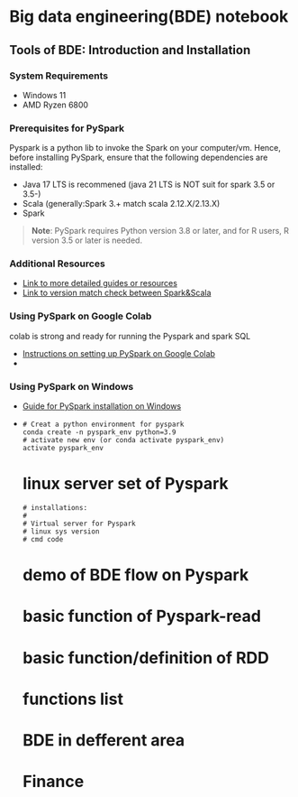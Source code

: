 # Big data engineering(BDE) notebook
## Tools of BDE: Introduction and Installation
### System Requirements
- Windows 11
- AMD Ryzen 6800
### Prerequisites for PySpark
Pyspark is a python lib to invoke the Spark on your computer/vm. Hence, before installing PySpark, ensure that the following dependencies are installed:
- Java 17 LTS is recommened (java 21 LTS is NOT suit for spark 3.5 or 3.5-)
- Scala (generally:Spark 3.+ match scala 2.12.X/2.13.X)
- Spark
> **Note**: PySpark requires Python version 3.8 or later, and for R users, R version 3.5 or later is needed.
### Additional Resources
- [Link to more detailed guides or resources](<https://spark.apache.org/docs/latest/index.html>)
- [Link to version match check between Spark&Scala](<https://mvnrepository.com/artifact/org.apache.spark/spark-core>)
### Using PySpark on Google Colab
colab is strong and ready for running the Pyspark and spark SQL
- [Instructions on setting up PySpark on Google Colab](<link-to-colab-setup>)
- 
### Using PySpark on Windows
- [Guide for PySpark installation on Windows](<link-to-windows-setup>)
- 
      # Creat a python environment for pyspark
      conda create -n pyspark_env python=3.9
      # activate new env (or conda activate pyspark_env)
      activate pyspark_env
    # linux server set of Pyspark
      # installations:
      # 
      # Virtual server for Pyspark
      # linux sys version
      # cmd code
  # demo of BDE flow on Pyspark
    # basic function of Pyspark-read
    # basic function/definition of RDD
    # functions list
  # BDE in defferent area
    # Finance
